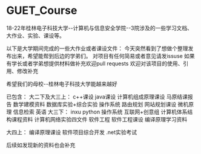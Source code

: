 # GUET_Course
18-22年桂林电子科技大学--计算机与信息安全学院--3院涉及的一些学习文档、大作业、实验、课设等。

以下是大学期间完成的一些大作业或者课设文件：
今天突然看到了想做个整理发布出来，希望能帮到后边的学弟们。
对项目有任何简易或者意见请发issuse
如果有学长或者学弟想提供材料做补充欢迎pull requests
欢迎对该项目的使用、引用、修改补充

希望我们的母校--桂林电子科技大学能越来越好

已包含：
大二下及大三上：
	c++课设
	java课设
	计算机组成原理课设
	马原结课报告
	数学建模资料
	数据库实验+综合实验
	操作系统
	路由规划
	网站规划课设
	微机原理
	信息检索
	英语
大三下：
	inxu
	python
	操作系统
	互联网+创意组
	计算机体系结构课程资料
	计算机网络实验四文件
	软件工程
	软件工程课设
	编译原理学习资料
	
大四上：
	编译原理课设
	软件项目综合开发
	.net实验考试


后续如发现新的资料也会补充